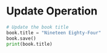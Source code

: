 # Update Operation

```python
# Update the book title
book.title = "Nineteen Eighty-Four"
book.save()
print(book.title)